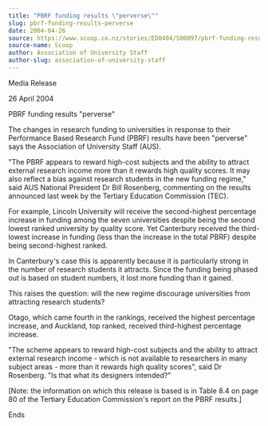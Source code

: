 ```yaml
---
title: "PBRF funding results \"perverse\""
slug: pbrf-funding-results-perverse
date: 2004-04-26
source: https://www.scoop.co.nz/stories/ED0404/S00097/pbrf-funding-results-perverse.htm
source-name: Scoop
author: Association of University Staff
author-slug: association-of-university-staff
---
```


<p>Media Release</p>

<p>26 April 2004</p>

<p>PBRF funding results
"perverse"</p>

<p>The changes in research funding to universities
in response to their Performance Based Research Fund (PBRF)
results have been "perverse" says the Association of
University Staff (AUS).</p>

<p>"The PBRF appears to reward
high-cost subjects and the ability to attract external
research income more than it rewards high quality scores. It
may also reflect a bias against research students in the new
funding regime," said AUS National President Dr Bill
Rosenberg, commenting on the results announced last week by
the Tertiary Education Commission (TEC).</p>

<p>For example,
Lincoln University will receive the second-highest
percentage increase in funding among the seven universities
despite being the second lowest ranked university by quality
score. Yet Canterbury received the third-lowest increase in
funding (less than the increase in the total PBRF) despite
being second-highest ranked.</p>

<p>In Canterbury's case this is
apparently because it is particularly strong in the number
of research students it attracts. Since the funding being
phased out is based on student numbers, it lost more funding
than it gained.</p>

<p>This raises the question: will the new
regime discourage universities from attracting research
students?</p>

<p>Otago, which came fourth in the rankings,
received the highest percentage increase, and Auckland, top
ranked, received third-highest percentage increase.</p>

<p>"The
scheme appears to reward high-cost subjects and the ability
to attract external research income - which is not available
to researchers in many subject areas - more than it rewards
high quality scores", said Dr Rosenberg. "Is that what its
designers intended?"</p>

<p>[Note: the information on which this
release is based is in Table 8.4 on page 80 of the Tertiary
Education Commission's report on the PBRF
results.]</p>

<p>Ends</p>



